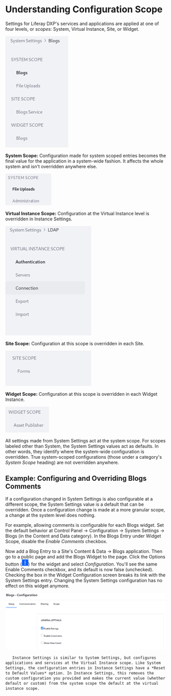 # Understanding Configuration Scope

Settings for Liferay DXP's services and applications are applied at one of four levels, or _scopes_: System, Virtual Instance, Site, or Widget.

![Some System Settings categories hold entries of multiple scopes.](./understanding-configuration-scope/images/02.png)

**System Scope:** Configuration made for system scoped entries becomes the final value for the application in a system-wide fashion. It affects the whole system and isn't overridden anywhere else.

![Some System Settings entries are system scoped.](./understanding-configuration-scope/images/01.png)

**Virtual Instance Scope:** Configuration at the Virtual Instance level is overridden in Instance Settings.

![Some System Settings are virtual instance scoped.](./understanding-configuration-scope/images/05.png)

**Site Scope:** Configuration at this scope is overridden in each Site.

![Some System Settings are Site scoped.](./understanding-configuration-scope//images/03.png)

**Widget Scope:** Configuration at this scope is overridden in each Widget Instance.

![Some System Settings entries are widget scoped.](./understanding-configuration-scope/images/04.png)

All settings made from System Settings act at the system scope. For scopes labeled other than System, the System Settings values act as defaults. In other words, they identify where the system-wide configuration is overridden. True system-scoped configurations (those under a category's _System Scope_ heading) are not overridden anywhere.

## Example: Configuring and Overriding Blogs Comments

If a configuration changed in System Settings is also configurable at a different scope, the System Settings value is a default that can be overridden. Once a configuration change is made at a more granular scope, a change at the system level does nothing.

For example, allowing comments is configurable for each Blogs widget. Set the default behavior at Control Panel &rarr; Configuration &rarr; System Settings &rarr; Blogs (in the Content and Data category). In the Blogs Entry under Widget Scope, disable the *Enable Comments* checkbox.

Now add a Blog Entry to a Site's Content & Data &rarr; Blogs application. Then go to a public page and add the Blogs Widget to the page. Click the Options button (![Options](../../images/icon-app-options.png)) for the widget and select *Configuration*. You'll see the same Enable Comments checkbox, and its default is now false (unchecked). Checking the box in the Widget Configuration screen breaks its link with the System Settings entry. Changing the System Settings configuration has no effect on this widget anymore.

![Override widget scoped System Settings from the widget itself.](./understanding-configuration-scope/images/06.png)

```note::
   Instance Settings is similar to System Settings, but configures applications and services at the Virtual Instance scope. Like System Settings, the configuration entries in Instance Settings have a *Reset to Default Values* option. In Instance Settings, this removes the custom configuration you provided and makes the current value (whether default or custom) from the system scope the default at the virtual instance scope.
```
